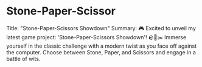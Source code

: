 # Stone-Paper-Scissor
Title: "Stone-Paper-Scissors Showdown"  Summary: 🎮 Excited to unveil my latest game project: 'Stone-Paper-Scissors Showdown'! 🪨📄✂️ Immerse yourself in the classic challenge with a modern twist as you face off against the computer. Choose between Stone, Paper, and Scissors and engage in a battle of wits. 
